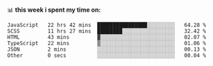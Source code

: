 📊 **this week i spent my time on:**
<!--START_SECTION:waka-->

```text
JavaScript   22 hrs 42 mins  ████████████████░░░░░░░░░   64.28 %
SCSS         11 hrs 27 mins  ████████░░░░░░░░░░░░░░░░░   32.42 %
HTML         43 mins         ▓░░░░░░░░░░░░░░░░░░░░░░░░   02.07 %
TypeScript   22 mins         ▒░░░░░░░░░░░░░░░░░░░░░░░░   01.06 %
JSON         2 mins          ░░░░░░░░░░░░░░░░░░░░░░░░░   00.13 %
Other        0 secs          ░░░░░░░░░░░░░░░░░░░░░░░░░   00.04 %
```

<!--END_SECTION:waka-->
